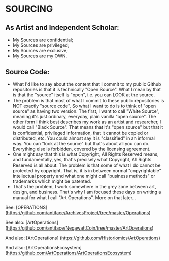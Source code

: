 SOURCING
========
## As Artist and Independent Scholar:
  * My Sources are confidential;
  * My Sources are privileged;
  * My Sources are exclusive;
  * My Sources are my OWN.

## Source Code:
* What I'd like to say about the content that I commit to my public Github repositories is that it is technically "Open Source". What I mean by that is that the "source" itself is "open", i.e. you can LOOK at the source.
* The problem is that most of what I commit to these public repositories is NOT exactly "source code". So what I want to do is to think of "open source" as having two version. The first, I want to call "White Source", meaning it's just ordinary, everyday, plain vanilla "open source". The other form I think best describes my work as an artist and researcher, I would call "Black Source". That means that it's "open source" but that it is confidential, privileged information, that it cannot be copied or distributed, etc. You could almost say it is "classified" in an informal way. You can "look at the source" but that's about all you can do. Everything else is forbidden, covered by the licensing agreement.
* One might say that this is what Copyright, All Rights Reserved means, and fundamentally, yes, that's precisely what Copyright, All Rights Reserved is all about. The problem is that some of what I do cannot be protected by copyright. That is, it is in between normal "copyrightable" intellectual property and what one might call "business methods" or trademarks which might be patented.
* That's the problem, I work somewhere in the grey zone between art, design, and business. That's why I am focused these days on writing a manual for what I call "Art Operations". More on that later...

See: [OPERATIONS] (https://github.com/antiface/ArchivesProject/tree/master/Operations)

See also: [ArtOperations] (https://github.com/antiface/NegawattCoin/tree/master/ArtOperations)

And also: [ArtOperations] (https://github.com/Historiomics/ArtOperations)

And also: [ArtOperationsEcosystem] (https://github.com/ArtOperations/ArtOperationsEcosystem)
